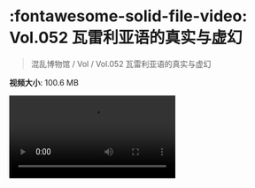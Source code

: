 # :fontawesome-solid-file-video: Vol.052 瓦雷利亚语的真实与虚幻

> 混乱博物馆 / Vol / Vol.052 瓦雷利亚语的真实与虚幻

**视频大小**: 100.6 MB

<div class="video"><video src="https://file.hsyhx.top/archive/混乱博物馆/Vol/Vol.052 瓦雷利亚语的真实与虚幻.mp4" controls preload>🤔 您的浏览器不支持 video 标签</video></div>
